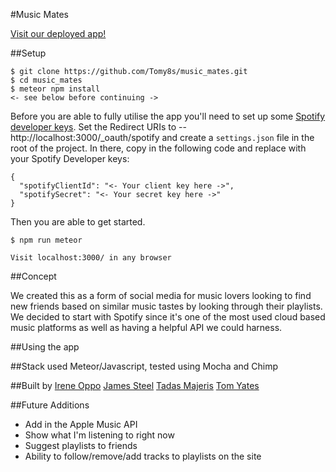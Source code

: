 #Music Mates

[Visit our deployed app!](http://music-mates.herokuapp.com/)

##Setup

```
$ git clone https://github.com/Tomy8s/music_mates.git
$ cd music_mates
$ meteor npm install
<- see below before continuing ->
```
Before you are able to fully utilise the app you'll need to set up some [Spotify developer keys](https://developer.spotify.com/web-api/). Set the Redirect URIs to -- http://localhost:3000/_oauth/spotify and create a `settings.json` file in the root of the project. In there, copy in the following code and replace with your Spotify Developer keys:
```
{
  "spotifyClientId": "<- Your client key here ->",
  "spotifySecret": "<- Your secret key here ->"
}
```
Then you are able to get started.
```
$ npm run meteor

Visit localhost:3000/ in any browser
```
##Concept

We created this as a form of social media for music lovers looking to find new friends based on similar music tastes by looking through their playlists. We decided to start with Spotify since it's one of the most used cloud based music platforms as well as having a helpful API we could harness.

##Using the app


##Stack used
Meteor/Javascript, tested using Mocha and Chimp

##Built by
[Irene Oppo](https://github.com/souljuse)
[James Steel](https://github.com/James-SteelX)
[Tadas Majeris](https://github.com/tadasmajeris)
[Tom Yates](https://github.com/Tomy8s/)

##Future Additions
+ Add in the Apple Music API
+ Show what I'm listening to right now
+ Suggest playlists to friends
+ Ability to follow/remove/add tracks to playlists on the site
